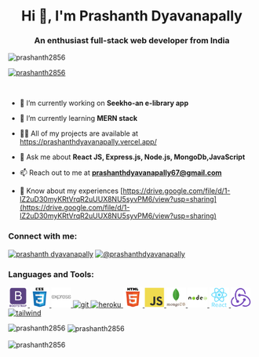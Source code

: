 <h1 align="center">Hi 👋, I'm Prashanth Dyavanapally</h1>
<h3 align="center">An enthusiast full-stack web developer from India</h3>

<p align="left"> <img src="https://komarev.com/ghpvc/?username=prashanth2856&label=Profile%20views&color=0e75b6&style=flat" alt="prashanth2856" /> </p>

<p align="left"> <a href="https://github.com/ryo-ma/github-profile-trophy"><img src="https://github-profile-trophy.vercel.app/?username=prashanth2856" alt="prashanth2856" /></a> </p>

<p align="left"> <a href="https://twitter.com/" target="blank"><img src="https://img.shields.io/twitter/follow/?logo=twitter&style=for-the-badge" alt="" /></a> </p>

- 🔭 I’m currently working on **Seekho-an e-library app**

- 🌱 I’m currently learning **MERN stack**
- 👨‍💻 All of my projects are available at https://prashanthdyavanapally.vercel.app/

- 💬 Ask me about **React JS, Express.js, Node.js, MongoDb,JavaScript**

- 📫 Reach out to me at **prashanthdyavanapally67@gmail.com**

- 📄 Know about my experiences [https://drive.google.com/file/d/1-lZ2uD30myKRtVrqR2uUUX8NU5syvPM6/view?usp=sharing](https://drive.google.com/file/d/1-lZ2uD30myKRtVrqR2uUUX8NU5syvPM6/view?usp=sharing)

<h3 align="left">Connect with me:</h3>
<p align="left">
<a href="https://linkedin.com/in/prashanth dyavanapally" target="blank"><img align="center" src="https://raw.githubusercontent.com/rahuldkjain/github-profile-readme-generator/master/src/images/icons/Social/linked-in-alt.svg" alt="prashanth dyavanapally" height="30" width="40" /></a>
<a href="https://hashnode.com/@prashanthdyavanapally" target="blank"><img align="center" src="https://raw.githubusercontent.com/rahuldkjain/github-profile-readme-generator/master/src/images/icons/Social/hashnode.svg" alt="@prashanthdyavanapally" height="30" width="40" /></a>
</p>

<h3 align="left">Languages and Tools:</h3>
<p align="left"> <a href="https://getbootstrap.com" target="_blank" rel="noreferrer"> <img src="https://raw.githubusercontent.com/devicons/devicon/master/icons/bootstrap/bootstrap-plain-wordmark.svg" alt="bootstrap" width="40" height="40"/> </a> <a href="https://www.w3schools.com/css/" target="_blank" rel="noreferrer"> <img src="https://raw.githubusercontent.com/devicons/devicon/master/icons/css3/css3-original-wordmark.svg" alt="css3" width="40" height="40"/> </a> <a href="https://expressjs.com" target="_blank" rel="noreferrer"> <img src="https://raw.githubusercontent.com/devicons/devicon/master/icons/express/express-original-wordmark.svg" alt="express" width="40" height="40"/> </a> <a href="https://git-scm.com/" target="_blank" rel="noreferrer"> <img src="https://www.vectorlogo.zone/logos/git-scm/git-scm-icon.svg" alt="git" width="40" height="40"/> </a> <a href="https://heroku.com" target="_blank" rel="noreferrer"> <img src="https://www.vectorlogo.zone/logos/heroku/heroku-icon.svg" alt="heroku" width="40" height="40"/> </a> <a href="https://www.w3.org/html/" target="_blank" rel="noreferrer"> <img src="https://raw.githubusercontent.com/devicons/devicon/master/icons/html5/html5-original-wordmark.svg" alt="html5" width="40" height="40"/> </a> <a href="https://developer.mozilla.org/en-US/docs/Web/JavaScript" target="_blank" rel="noreferrer"> <img src="https://raw.githubusercontent.com/devicons/devicon/master/icons/javascript/javascript-original.svg" alt="javascript" width="40" height="40"/> </a> <a href="https://www.mongodb.com/" target="_blank" rel="noreferrer"> <img src="https://raw.githubusercontent.com/devicons/devicon/master/icons/mongodb/mongodb-original-wordmark.svg" alt="mongodb" width="40" height="40"/> </a> <a href="https://nodejs.org" target="_blank" rel="noreferrer"> <img src="https://raw.githubusercontent.com/devicons/devicon/master/icons/nodejs/nodejs-original-wordmark.svg" alt="nodejs" width="40" height="40"/> </a> <a href="https://reactjs.org/" target="_blank" rel="noreferrer"> <img src="https://raw.githubusercontent.com/devicons/devicon/master/icons/react/react-original-wordmark.svg" alt="react" width="40" height="40"/> </a> <a href="https://redux.js.org" target="_blank" rel="noreferrer"> <img src="https://raw.githubusercontent.com/devicons/devicon/master/icons/redux/redux-original.svg" alt="redux" width="40" height="40"/> </a> <a href="https://tailwindcss.com/" target="_blank" rel="noreferrer"> <img src="https://www.vectorlogo.zone/logos/tailwindcss/tailwindcss-icon.svg" alt="tailwind" width="40" height="40"/> </a> </p>

<p><img align="left" src="https://github-readme-stats.vercel.app/api/top-langs?username=prashanth2856&show_icons=true&locale=en&layout=compact" alt="prashanth2856" /></p>

<p>&nbsp;<img align="center" src="https://github-readme-stats.vercel.app/api?username=prashanth2856&show_icons=true&locale=en" alt="prashanth2856" /></p>

<p><img align="center" src="https://github-readme-streak-stats.herokuapp.com/?user=prashanth2856&" alt="prashanth2856" /></p>
